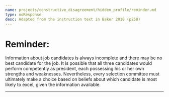 ```yaml
---
name: projects/constructive_disagreement/hidden_profile/reminder.md
type: noResponse
desc: Adapted from the instruction text in Baker 2010 (p258)
---
```


# Reminder:

Information about job candidates is always incomplete and there may be no best candidate for the job. It is possible that all three candidates would perform competently as president, each possessing his or her own strengths and weaknesses. Nevertheless, every selection committee must ultimately make a choice based on beliefs about which candidate is most likely to excel, given the information available.

---
